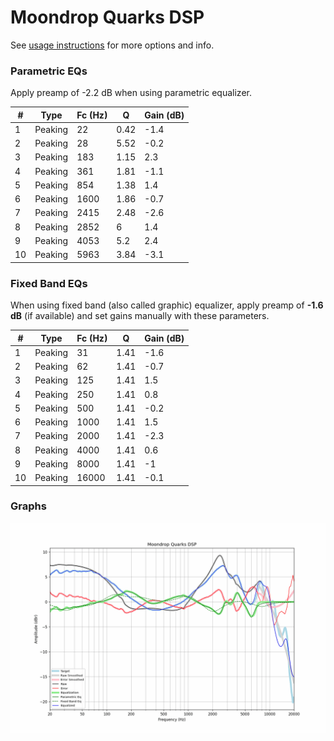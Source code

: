 # Moondrop Quarks DSP
See [usage instructions](https://github.com/jaakkopasanen/AutoEq#usage) for more options and info.

### Parametric EQs
Apply preamp of -2.2 dB when using parametric equalizer.

|   # | Type    |   Fc (Hz) |    Q |   Gain (dB) |
|-----|---------|-----------|------|-------------|
|   1 | Peaking |        22 | 0.42 |        -1.4 |
|   2 | Peaking |        28 | 5.52 |        -0.2 |
|   3 | Peaking |       183 | 1.15 |         2.3 |
|   4 | Peaking |       361 | 1.81 |        -1.1 |
|   5 | Peaking |       854 | 1.38 |         1.4 |
|   6 | Peaking |      1600 | 1.86 |        -0.7 |
|   7 | Peaking |      2415 | 2.48 |        -2.6 |
|   8 | Peaking |      2852 | 6    |         1.4 |
|   9 | Peaking |      4053 | 5.2  |         2.4 |
|  10 | Peaking |      5963 | 3.84 |        -3.1 |

### Fixed Band EQs
When using fixed band (also called graphic) equalizer, apply preamp of **-1.6 dB** (if available) and set gains manually with these parameters.

|   # | Type    |   Fc (Hz) |    Q |   Gain (dB) |
|-----|---------|-----------|------|-------------|
|   1 | Peaking |        31 | 1.41 |        -1.6 |
|   2 | Peaking |        62 | 1.41 |        -0.7 |
|   3 | Peaking |       125 | 1.41 |         1.5 |
|   4 | Peaking |       250 | 1.41 |         0.8 |
|   5 | Peaking |       500 | 1.41 |        -0.2 |
|   6 | Peaking |      1000 | 1.41 |         1.5 |
|   7 | Peaking |      2000 | 1.41 |        -2.3 |
|   8 | Peaking |      4000 | 1.41 |         0.6 |
|   9 | Peaking |      8000 | 1.41 |        -1   |
|  10 | Peaking |     16000 | 1.41 |        -0.1 |

### Graphs
![](./Moondrop%20Quarks%20DSP.png)
